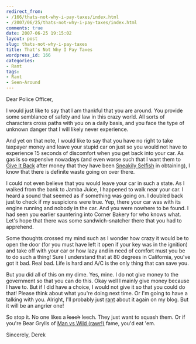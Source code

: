 ```yaml
---
redirect_from:
- /166/thats-not-why-i-pay-taxes/index.html
- /2007/06/25/thats-not-why-i-pay-taxes/index.html
comments: true
date: 2007-06-25 19:15:02
layout: post
slug: thats-not-why-i-pay-taxes
title: That's Not Why I Pay Taxes
wordpress_id: 166
categories:
- Rant
tags:
- Rant
- Seen-Around
---
```


Dear Police Officer,

I would just like to say that I am thankful that you are around.  You provide some semblance of safety and law in this crazy world.  All sorts of characters cross paths with you on a daily basis, and you face the type of unknown danger that I will likely never experience.

And yet on that note, I would like to say that you have no right to take taxpayer money and leave your stupid car on just so you would not have to experience 15 seconds of discomfort when you get back into your car.  As gas is so expensive nowadays (and even worse such that I want them to [Give It Back](http://www.goingthewongway.com/2007/06/21/give-it-back/) after money that they have been [Sneakily Selfish](http://www.goingthewongway.com/2007/04/17/sneakily-selfish/) in obtaining), I know that there is definite waste going on over there.

I could not even believe that you would leave your car in such a state.  As I walked from the bank to Jamba Juice, I happened to walk near your car.  I heard a sound that seemed as if something was going on.  I doubled back just to check if my suspicions were true.  Yep, there your car was with its engine running and nobody in the car.  And you were nowhere to be found.  I had seen you earlier sauntering into Corner Bakery for who knows what.  Let's hope that there was some sandwich-snatcher there that you had to apprehend.

Some thoughts crossed my mind such as I wonder how crazy it would be to open the door (for you must have left it open if your key was in the ignition) and take off with your car or how lazy and in need of comfort must you be to do such a thing!  Sure I understand that at 80 degrees in California, you've got it bad.  Real bad.  Life is hard and A/C is the only thing that can save you.

But you did all of this on my dime.  Yes, mine.  I do not give money to the government so that you can do this.  Okay well I mainly give money because I have to.  But if I did have a choice, I would not give it so that you could do that!  Please think about what you're doing next time.  Or I'm going to have a talking with you.  Alright, I'll probably just [rant](http://www.goingthewongway.com/tag/rant) about it again on my blog.  But it will be an angrier one!  

So stop it.  No one likes a <del>leach</del> leech.  They just want to squash them.  Or if you're Bear Grylls of [Man vs Wild (rawr!)](http://www.goingthewongway.com/2007/05/29/man-vs-wild-rawr/) fame, you'd eat 'em.

Sincerely,
Derek
